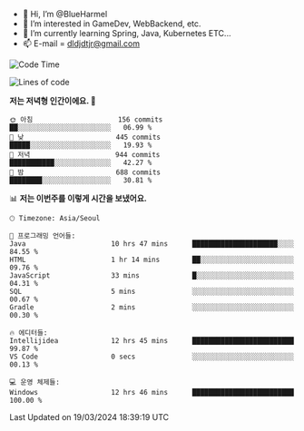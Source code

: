 - 👋 Hi, I’m @BlueHarmel
- 👀 I’m interested in GameDev, WebBackend, etc.
- 🌱 I’m currently learning Spring, Java, Kubernetes ETC...
- 📫 E-mail = dldjdtjr@gmail.com
  <!--START_SECTION:waka-->
![Code Time](http://img.shields.io/badge/Code%20Time-487%20hrs-blue)

![Lines of code](https://img.shields.io/badge/%EC%A0%80%EB%8A%94%20%EC%97%AC%ED%83%9C%EA%B9%8C%EC%A7%80%20-39.8%20million%20%EC%A4%84%EC%9D%98%20%EC%BD%94%EB%93%9C%EB%A5%BC%20%EC%9E%91%EC%84%B1%ED%96%88%EC%96%B4%EC%9A%94.-blue)

**저는 저녁형 인간이에요. 🦉** 

```text
🌞 아침                     156 commits         ██░░░░░░░░░░░░░░░░░░░░░░░   06.99 % 
🌆 낮　                     445 commits         █████░░░░░░░░░░░░░░░░░░░░   19.93 % 
🌃 저녁                     944 commits         ███████████░░░░░░░░░░░░░░   42.27 % 
🌙 밤　                     688 commits         ████████░░░░░░░░░░░░░░░░░   30.81 % 
```


📊 **저는 이번주를 이렇게 시간을 보냈어요.** 

```text
🕑︎ Timezone: Asia/Seoul

💬 프로그래밍 언어들: 
Java                     10 hrs 47 mins      █████████████████████░░░░   84.55 % 
HTML                     1 hr 14 mins        ██░░░░░░░░░░░░░░░░░░░░░░░   09.76 % 
JavaScript               33 mins             █░░░░░░░░░░░░░░░░░░░░░░░░   04.31 % 
SQL                      5 mins              ░░░░░░░░░░░░░░░░░░░░░░░░░   00.67 % 
Gradle                   2 mins              ░░░░░░░░░░░░░░░░░░░░░░░░░   00.30 % 

🔥 에디터들: 
Intellijidea             12 hrs 45 mins      █████████████████████████   99.87 % 
VS Code                  0 secs              ░░░░░░░░░░░░░░░░░░░░░░░░░   00.13 % 

💻 운영 체제들: 
Windows                  12 hrs 46 mins      █████████████████████████   100.00 % 
```


 Last Updated on 19/03/2024 18:39:19 UTC
<!--END_SECTION:waka-->
<!---
BlueHarmel/BlueHarmel is a ✨ special ✨ repository because its `README.md` (this file) appears on your GitHub profile.
You can click the Preview link to take a look at your changes.
--->

